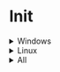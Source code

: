 <!-- markdownlint-disable MD033 -->
# Init

<details>
  <summary>Windows</summary>
  
## Choco

- [ ] install [chocolatey](https://chocolatey.org/install)

## Cmd as admin

```bash
choco feature enable -n allowGlobalConfirmation
choco install ^
7zip.install ^
adb ^
airexplorer ^
ant-renamer ^
araxismerge ^
audacity ^
autohotkey.portable ^
autoruns ^
avidemux ^
bulk-crap-uninstaller ^
chocolatey ^
chocolatey-compatibility.extension ^
chocolatey-core.extension ^
chocolatey-dotnetfx.extension ^
chocolatey-misc-helpers.extension ^
chocolatey-windowsupdate.extension ^
chocolateygui ^
clavier-plus.install ^
cpu-z.install ^
deno ^
digikam ^
directx ^
discord.install ^
dnsjumper ^
dotnet-6.0-desktopruntime ^
dotnet-7.0-desktopruntime ^
dotnet-desktopruntime ^
DotNet3.5 ^
DotNet4.5.2 ^
dotnetfx ^
exiftool ^
exiftoolgui ^
ffmpeg ^
filezilla ^
geekbench5 ^
geforce-experience ^
Ghostscript ^
Ghostscript.app ^
git.install ^
gnumeric ^
GoogleChrome ^
gpu-z ^
greenshot ^
handbrake.install ^
hashmyfiles ^
hpusbdisk ^
hyperfine ^
imageglass ^
InkScape ^
javaruntime ^
jbs ^
jre8 ^
KB2919355 ^
KB2919442 ^
KB2999226 ^
KB3033929 ^
KB3035131 ^
KB3063858 ^
launchyqt ^
lockhunter ^
lossless-cut ^
makemkv ^
mediainfo ^
mkvtoolnix ^
mpv.portable ^
netfx-4.7.2 ^
nodejs.install ^
notepadplusplus.install ^
onlyoffice ^
openhardwaremonitor ^
paint.net ^
picard ^
pnpm ^
powertoys ^
python3 ^
qbittorrent ^
rapidee ^
riot ^
rufus ^
shutup10 ^
soulseek ^
speccy ^
spek ^
spotify ^
steam-client ^
subtitleedit ^
sumatrapdf.portable ^
tagscanner ^
treesizefree ^
usbdeview ^
vcredist-all ^
vcredist140 ^
vcredist2005 ^
vcredist2008 ^
vcredist2010 ^
vcredist2012 ^
vcredist2013 ^
vcredist2015 ^
vcredist2017 ^
virtualdub ^
virustotaluploader ^
vlc.install ^
vscode.install ^
webview2-runtime ^
winfetch ^
winmerge
```

Remember last line should not have any `^`, the special char that tells windows cmd to process a multi line command.

Avoid :

- geforce-game-ready-driver : each choco update rollback to old graphic drivers

## Chrome or other

- [ ] start sync
- [ ] settings > set as default browser
- [ ] login to github & edit this manual to add missing steps (so meta)

## Explorer

- [ ] pin explorer to task bar
- [ ] make downloads shortcut points to d:
- [ ] options > display : set typical stuff
- [ ] add quick access to portable apps folder
- [ ] copy `.ssh` keys
- [ ] copy `documents` saved games

## Misc

- [ ] press Win+R , type `shell:startup`, hit Enter, go up one level & drag Launchy shortcut to Startup folder to make it start with windows
- [ ] start `Steam` from start menu and add game libraries in `download options > steam library`, update the default one
- [ ] use autoruns to remove useless things at startup

## Windows

- [ ] activate windows
- [ ] enable windows night luminosity mode
- [ ] enable windows dark mode
- [ ] disable XBox game bar
- [ ] enable BitLocker
- [ ] change machine name
- [ ] use power mode in energy settings
- [ ] remove sound notifications
- [ ] open advanced power settings to prevent hibernation exit via shitty timers
- [ ] open device manager, open settings of ethernet network card, disable ability to exit from hibernation
- [ ] remove more shit with [O&O ShutUp10](https://www.oo-software.com/en/shutup10)
- [ ] restart
- [ ] as a user, open cmd and `C:\tools\winfetch\winfetch.bat > fetch-once.log`

## Git bash

- [ ] options : Looks -> dracula theme, Text -> font size to 11, Mouse -> right btn paste, Window 120 x 30

```bash
echo -e '#!/bin/bash \n\n eval "$(ssh-agent -s)" \n ssh-add ~/.ssh/id_rsa_gh \n echo "Welcome ${USERNAME} ^^"' > ~/.bashrc
bash
cd && mkdir Projects && cd Projects
mkdir github && cd github
pnpm i ts-node -g
git clone git@github.com:Shuunen/snippets.git
cd snippets
pnpm install
node configs/bin/sync.js --setup
```

### Android development environnement
  
Set env variables with this but copy/paste to notepad to have CRLF & copy/paste into CMD after (thx m$) :

```batch
setx PATH "D:\Android\android-sdk\platform-tools;D:\Android\android-sdk\tools;D:\Android\android-sdk\tools\bin;D:\Apps\AdoptOpenJDK\jdk8u192-b12\bin;D:\Apps\Node\14"
setx ANDROID_HOME "D:\Android\android-sdk"
setx JAVA_HOME "D:\Apps\AdoptOpenJDK\jdk8u192-b12"
```

Then :

- [ ] install nativescript `npm install -g nativescript` && check all with `tns doctor`
- [ ] open cmd & `"%ANDROID_HOME%/extras/intel/Hardware_Accelerated_Execution_Manager/intelhaxm-android.exe"`
- [ ] then `"%ANDROID_HOME%/extras/intel/Hardware_Accelerated_Execution_Manager/haxm_check.exe"` should gives two yes
- [ ] `avdmanager create avd -n avd_28_xl -k "system-images;android-28;google_apis;x86_64" -d pixel_xl` && `%ANDROID_HOME%/emulator/emulator -avd avd_28_xl` you should see the avd starting

</details>

<details>
  <summary>Linux</summary>
  <br>
  
Install these deb :

- [Chrome](https://www.google.com/intl/fr_fr/chrome)
- [VsCode](https://code.visualstudio.com/download)
- [Steam](https://store.steampowered.com/about)
- [Stretchly](https://github.com/hovancik/stretchly/releases)

```bash  
wget -qO- https://deb.nodesource.com/setup_18.x | sudo -E bash -
sudo apt install -y nodejs screenfetch
mkdir ~/.npm-global
npm config set prefix '~/.npm-global'
npm i pnpm ts-node -g
echo -e "alias ..='cd ..' \n alias install='sudo apt install' \n alias apt='sudo apt' \n alias mkdir='mkdir -pv' \n alias merge=meld \n alias whatsmyip='curl http://ipecho.net/plain; echo' \n alias psg='ps aux | grep -v grep | grep -i -e VSZ -e' \n echo '' \n screenfetch \n echo ' Welcome ${USER} ^^' \n echo ''" > ~/.bash_aliases # make sure bash_aliases is sourced in ~/.bashrc
source ~/.bash_aliases
sudo apt install git aria2 nano curl -y # vvv below is for desktop only vvv
sudo apt install pinta gparted kupfer meld mediainfo mkvtoolnix mkvtoolnix-gui mpv xsel shotwell synaptic hollywood vlc ffmpeg -y
sudo add-apt-repository ppa:qbittorrent-team/qbittorrent-stable
sudo apt update
sudo apt install qbittorrent -y
sudo apt autoremove -y
echo -e "optional : you can manually run 'sudo apt install ttf-mscorefonts-installer' & 'sudo fc-cache -f -v' to get win fonts & clear font cache"
sudo chmod 700 ~/.ssh/ -R
mkdir ~/Projects/github
cd ~/Projects/github
git clone git@github.com:Shuunen/snippets.git
cd snippets/configs/
node bin/sync.js --setup
```

</details>

<details>
  <summary>All</summary>

```bash
cd ~/Projects/github
git clone git@github.com:Shuunen/c-est-donne.git
git clone git@github.com:Shuunen/finga.git
git clone git@github.com:Shuunen/flood-it.git
git clone git@github.com:Shuunen/folio.git
git clone git@github.com:Shuunen/ging.git
git clone git@github.com:Shuunen/goals.git
git clone git@github.com:Shuunen/musiblox.git
git clone git@github.com:Shuunen/recipes.git
git clone git@github.com:Shuunen/regex-converter.git
git clone git@github.com:Shuunen/repo-checker.git
git clone git@github.com:Shuunen/shuutils.git
git clone git@github.com:Shuunen/stuff-finder.git
git clone git@github.com:Shuunen/user-scripts.git
git clone git@github.com:Shuunen/vue-image-compare.git
git clone git@github.com:Shuunen/wcs-demo.git
git clone git@github.com:Shuunen/wcs.git
git clone git@github.com:Shuunen/what-now.git
find . -maxdepth 1 -type d \( ! -name . \) -exec bash -c "cd '{}' && pnpm i" \;
code snippets
```

- [ ] install my recommended extensions
- [ ] Do Geekbench && `geekbench5 --compute OpenCL`, Cinebench, UserBenchmark
- [ ] [pimp with a 2k wallpaper](https://www.google.com/search?q=wallpaper+2k)
- [ ] encrypt drive

Nice app to keep in mind :

- [Boxy SVG](https://boxy-svg.com/) : simple & effective svg editor
- [Breaktimer](https://breaktimer.app/) : break reminder & eye care
- [Czkawka](https://github.com/qarmin/czkawka/releases/) : duplicate finder & cleaner
- [Digikam](https://www.digikam.org/) : photo collection manager
- [Electorrent](https://github.com/tympanix/Electorrent) : remote torrent gui
- [Filebot](https://www.filebot.net/) : rename & organize movie/tv shows files
- [FontBase](https://fontba.se/downloads/linux) : font manager
- [FontFinder](https://github.com/mmstick/fontfinder) : font viewer & manager, install fonts from google fonts
- [FSearch](https://github.com/cboxdoerfer/fsearch) : ultra fast search
- [Gdevelop](https://gdevelop.io/) : game development tool
- [Identity](https://gitlab.gnome.org/YaLTeR/identity) : compare images & videos
- [Imagine](https://github.com/meowtec/Imagine) : batch image compressor
- [JDownloader2](https://jdownloader.org/) : download manager
- [LosslessCut](https://github.com/mifi/lossless-cut/releases) : cut videos
- [MetaGrabber](https://github.com/andreaswilli/meta-grabber/releases) : get metadata from videos
- [Picard](https://picard.musicbrainz.org/) : music tagger
- [Spek](https://github.com/alexkay/spek) : audio spectrum analyzer
- [Upscayl](https://github.com/upscayl/upscayl) : great image upscale tool

</details>
